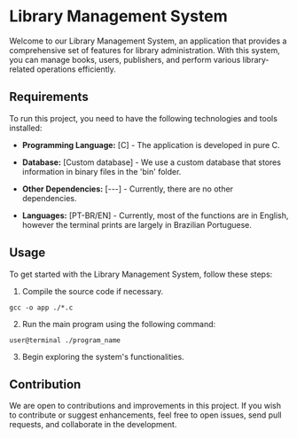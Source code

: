 # Library Management System

Welcome to our Library Management System, an application that provides a comprehensive set of features for library administration. With this system, you can manage books, users, publishers, and perform various library-related operations efficiently.

## Requirements

To run this project, you need to have the following technologies and tools installed:

- **Programming Language:** [C] - The application is developed in pure C.

- **Database:** [Custom database] - We use a custom database that stores information in binary files in the 'bin' folder.

- **Other Dependencies:** [---] - Currently, there are no other dependencies.

- **Languages:** [PT-BR/EN]  - Currently, most of the functions are in English, however the terminal prints are largely in Brazilian Portuguese.

## Usage

To get started with the Library Management System, follow these steps:

1. Compile the source code if necessary.

```
gcc -o app ./*.c  
```
2. Run the main program using the following command:
````
user@terminal ./program_name
````
3. Begin exploring the system's functionalities.

## Contribution

We are open to contributions and improvements in this project. If you wish to contribute or suggest enhancements, feel free to open issues, send pull requests, and collaborate in the development.
